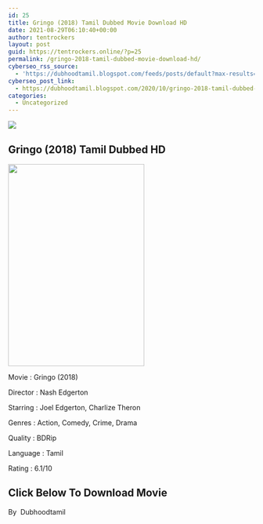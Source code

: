 ```yaml
---
id: 25
title: Gringo (2018) Tamil Dubbed Movie Download HD
date: 2021-08-29T06:10:40+00:00
author: tentrockers
layout: post
guid: https://tentrockers.online/?p=25
permalink: /gringo-2018-tamil-dubbed-movie-download-hd/
cyberseo_rss_source:
  - 'https://dubhoodtamil.blogspot.com/feeds/posts/default?max-results=150&start-index=1'
cyberseo_post_link:
  - https://dubhoodtamil.blogspot.com/2020/10/gringo-2018-tamil-dubbed-movie-download.html
categories:
  - Uncategorized
---
```

<div class="media_block">
  <img src="https://1.bp.blogspot.com/-NSgBM1qqrbs/X5ER6O0YwaI/AAAAAAAACz0/5iwQJaLu6DMOQB3cxoMl5bu1S9O8x6S5QCNcBGAsYHQ/s72-w278-h412-c/MV5BMjAyMTk2MTQ3Ml5BMl5BanBnXkFtZTgwNDQ2ODE0NDM%2540._V1_.jpg" class="media_thumbnail" />
</div>

## Gringo (2018) Tamil Dubbed HD

<div class="separator">
  <a href="https://1.bp.blogspot.com/-NSgBM1qqrbs/X5ER6O0YwaI/AAAAAAAACz0/5iwQJaLu6DMOQB3cxoMl5bu1S9O8x6S5QCNcBGAsYHQ/s2048/MV5BMjAyMTk2MTQ3Ml5BMl5BanBnXkFtZTgwNDQ2ODE0NDM%2540._V1_.jpg" imageanchor="1"><img loading="lazy" border="0" data-original-height="2048" data-original-width="1382" height="412" src="https://1.bp.blogspot.com/-NSgBM1qqrbs/X5ER6O0YwaI/AAAAAAAACz0/5iwQJaLu6DMOQB3cxoMl5bu1S9O8x6S5QCNcBGAsYHQ/w278-h412/MV5BMjAyMTk2MTQ3Ml5BMl5BanBnXkFtZTgwNDQ2ODE0NDM%2540._V1_.jpg" width="278" /></a>
</div>

Movie	<span></span>:	<span></span>Gringo (2018)&nbsp;

Director	<span></span>:	<span></span>Nash Edgerton&nbsp;

Starring	<span></span>:	<span></span>Joel Edgerton, Charlize Theron&nbsp;

Genres	<span></span>:	<span></span>Action, Comedy, Crime, Drama&nbsp;

Quality	<span></span>:	<span></span>BDRip&nbsp;

Language	<span></span>:	<span></span>Tamil&nbsp;

Rating	<span></span>:	<span></span>6.1/10

## <span><b>Click Below To Download Movie</b></span>

By&nbsp; Dubhoodtamil